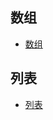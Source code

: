## 数组
-   [数组](https://github.com/GavinAlison/leetcode/tree/masteralgorithm/src/main/resource/array.md)
## 列表
-   [列表](https://github.com/GavinAlison/leetcode/tree/master/algorithm/src/main/resource/array.md)
